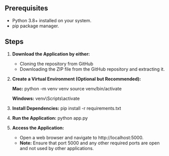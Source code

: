 ## Prerequisites
- Python 3.8+ installed on your system.
- pip package manager.

## Steps

1. **Download the Application by either:**
   - Cloning the repository from GitHub
   - Downloading the ZIP file from the GitHub repository and extracting it.

2. **Create a Virtual Environment (Optional but Recommended):**

   **Mac:**
   python -m venv venv
   source venv/bin/activate

   **Windows:**
   venv\Scripts\activate

3. **Install Dependencies:**
   pip install -r requirements.txt

4. **Run the Application:**
   python app.py

5. **Access the Application:**
   - Open a web browser and navigate to http://localhost:5000.
   - **Note:** Ensure that port 5000 and any other required ports are open and not used by other applications.
